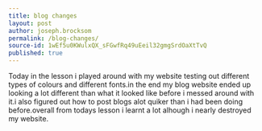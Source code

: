 ```yaml
---
title: blog changes
layout: post
author: joseph.brocksom
permalink: /blog-changes/
source-id: 1wEf5u0KWulxQX_sFGwfRq49uEeil32gmgSrdOaXtTvQ
published: true
---
```

Today in the lesson i played around with my website testing out different types of colours and different fonts.in the end my blog website ended up looking a lot different than what it looked like before i messed around with it.i also figured out how to post blogs alot quiker than i had been doing before.overall from todays lesson i learnt a lot alhough i nearly destroyed my website.

